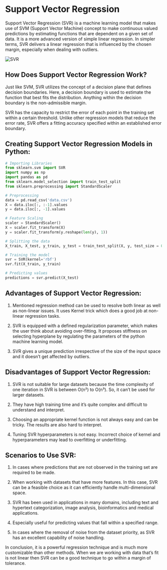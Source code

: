 # Support Vector Regression

Support Vector Regression (SVR) is a machine learning model that makes use of SVM (Support Vector Machine) concept to make continuous valued predictions by estimating functions that are dependent on a given set of data. It is a more advanced version of simple linear regression. In simpler terms, SVR delivers a linear regression that is influenced by the chosen margin, especially when dealing with outliers.

![SVR](https://miro.medium.com/v2/resize:fit:4800/format:webp/1*8dSb442bypyOzjpnGa2s1A.png)

## How Does Support Vector Regression Work?

Just like SVM, SVR utilizes the concept of a decision plane that defines decision boundaries. Here, a decision boundary is used to estimate the function that best fits the distribution. Anything within the decision boundary is the non-admissible margin.

SVR has the capacity to restrict the error of each point in the training set within a certain threshold. Unlike other regression models that reduce the error rate, SVR offers a fitting accuracy specified within an established error boundary.

## Creating Support Vector Regression Models in Python:

```python
# Importing Libraries
from sklearn.svm import SVR
import numpy as np
import pandas as pd
from sklearn.model_selection import train_test_split
from sklearn.preprocessing import StandardScaler

# Preprocessing
data = pd.read_csv('data.csv')
X = data.iloc[:, :-1].values
y = data.iloc[:, -1].values

# Feature Scaling
scaler = StandardScaler()
X = scaler.fit_transform(X)
y = scaler.fit_transform(y.reshape(len(y), 1))

# Splitting the data
X_train, X_test, y_train, y_test = train_test_split(X, y, test_size = 0.2, random_state = 0)

# Training the model
svr = SVR(kernel='rbf')
svr.fit(X_train, y_train)

# Predicting values
predictions = svr.predict(X_test)
```

## Advantages of Support Vector Regression:

1. Mentioned regression method can be used to resolve both linear as well as non-linear issues. It uses Kernel trick which does a good job at non-linear regression tasks.

2. SVR is equipped with a defined regularization parameter, which makes the user think about avoiding over-fitting. It proposes stiffness on selecting hyperplane by regulating the parameters of the python machine learning model.

3. SVR gives a unique prediction irrespective of the size of the input space and it doesn’t get affected by outliers.

## Disadvantages of Support Vector Regression:

1. SVR is not suitable for large datasets because the time complexity of one iteration in SVR is between O(n²) to O(n³). So, it can’t be used for larger datasets.

2. They have high training time and it’s quite complex and difficult to understand and interpret.

3. Choosing an appropriate kernel function is not always easy and can be tricky. The results are also hard to interpret.

4. Tuning SVR hyperparameters is not easy. Incorrect choice of kernel and hyperparameters may lead to overfitting or underfitting.

## Scenarios to Use SVR:

1. In cases where predictions that are not observed in the training set are required to be made.

2. When working with datasets that have more features. In this case, SVR can be a feasible choice as it can efficiently handle multi-dimensional space.

3. SVR has been used in applications in many domains, including text and hypertext categorization, image analysis, bioinformatics and medical applications.

4. Especially useful for predicting values that fall within a specified range.

5. In cases where the removal of noise from the dataset priority, as SVR has an excellent capability of noise handling.

In conclusion, it is a powerful regression technique and is much more customizable than other methods. When we are working with data that’s fit is not linear then SVR can be a good technique to go within a margin of tolerance.

